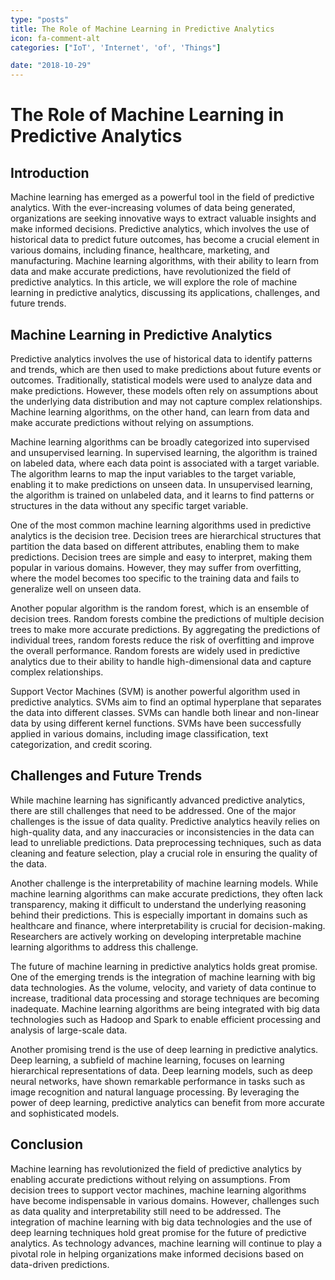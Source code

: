```yaml
---
type: "posts"
title: The Role of Machine Learning in Predictive Analytics
icon: fa-comment-alt
categories: ["IoT', 'Internet', 'of', 'Things"]

date: "2018-10-29"
---
```




# The Role of Machine Learning in Predictive Analytics

## Introduction
Machine learning has emerged as a powerful tool in the field of predictive analytics. With the ever-increasing volumes of data being generated, organizations are seeking innovative ways to extract valuable insights and make informed decisions. Predictive analytics, which involves the use of historical data to predict future outcomes, has become a crucial element in various domains, including finance, healthcare, marketing, and manufacturing. Machine learning algorithms, with their ability to learn from data and make accurate predictions, have revolutionized the field of predictive analytics. In this article, we will explore the role of machine learning in predictive analytics, discussing its applications, challenges, and future trends.

## Machine Learning in Predictive Analytics
Predictive analytics involves the use of historical data to identify patterns and trends, which are then used to make predictions about future events or outcomes. Traditionally, statistical models were used to analyze data and make predictions. However, these models often rely on assumptions about the underlying data distribution and may not capture complex relationships. Machine learning algorithms, on the other hand, can learn from data and make accurate predictions without relying on assumptions.

Machine learning algorithms can be broadly categorized into supervised and unsupervised learning. In supervised learning, the algorithm is trained on labeled data, where each data point is associated with a target variable. The algorithm learns to map the input variables to the target variable, enabling it to make predictions on unseen data. In unsupervised learning, the algorithm is trained on unlabeled data, and it learns to find patterns or structures in the data without any specific target variable.

One of the most common machine learning algorithms used in predictive analytics is the decision tree. Decision trees are hierarchical structures that partition the data based on different attributes, enabling them to make predictions. Decision trees are simple and easy to interpret, making them popular in various domains. However, they may suffer from overfitting, where the model becomes too specific to the training data and fails to generalize well on unseen data.

Another popular algorithm is the random forest, which is an ensemble of decision trees. Random forests combine the predictions of multiple decision trees to make more accurate predictions. By aggregating the predictions of individual trees, random forests reduce the risk of overfitting and improve the overall performance. Random forests are widely used in predictive analytics due to their ability to handle high-dimensional data and capture complex relationships.

Support Vector Machines (SVM) is another powerful algorithm used in predictive analytics. SVMs aim to find an optimal hyperplane that separates the data into different classes. SVMs can handle both linear and non-linear data by using different kernel functions. SVMs have been successfully applied in various domains, including image classification, text categorization, and credit scoring.

## Challenges and Future Trends
While machine learning has significantly advanced predictive analytics, there are still challenges that need to be addressed. One of the major challenges is the issue of data quality. Predictive analytics heavily relies on high-quality data, and any inaccuracies or inconsistencies in the data can lead to unreliable predictions. Data preprocessing techniques, such as data cleaning and feature selection, play a crucial role in ensuring the quality of the data.

Another challenge is the interpretability of machine learning models. While machine learning algorithms can make accurate predictions, they often lack transparency, making it difficult to understand the underlying reasoning behind their predictions. This is especially important in domains such as healthcare and finance, where interpretability is crucial for decision-making. Researchers are actively working on developing interpretable machine learning algorithms to address this challenge.

The future of machine learning in predictive analytics holds great promise. One of the emerging trends is the integration of machine learning with big data technologies. As the volume, velocity, and variety of data continue to increase, traditional data processing and storage techniques are becoming inadequate. Machine learning algorithms are being integrated with big data technologies such as Hadoop and Spark to enable efficient processing and analysis of large-scale data.

Another promising trend is the use of deep learning in predictive analytics. Deep learning, a subfield of machine learning, focuses on learning hierarchical representations of data. Deep learning models, such as deep neural networks, have shown remarkable performance in tasks such as image recognition and natural language processing. By leveraging the power of deep learning, predictive analytics can benefit from more accurate and sophisticated models.

## Conclusion
Machine learning has revolutionized the field of predictive analytics by enabling accurate predictions without relying on assumptions. From decision trees to support vector machines, machine learning algorithms have become indispensable in various domains. However, challenges such as data quality and interpretability still need to be addressed. The integration of machine learning with big data technologies and the use of deep learning techniques hold great promise for the future of predictive analytics. As technology advances, machine learning will continue to play a pivotal role in helping organizations make informed decisions based on data-driven predictions.